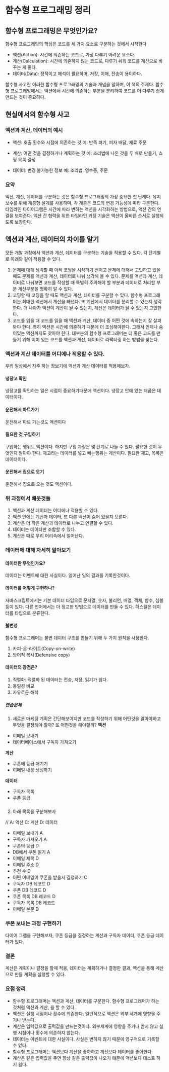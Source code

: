 # 함수형 프로그래밍 정리

## 함수형 프로그래밍은 무엇인가요?

함수형 프로그래밍의 핵심은 코드를 세 가지 요소로 구분하는 것에서 시작한다

- 액션(Action): 시간에 의존하는 코드로, 가장 다루기 어려운 요소다.
- 계산(Calculation): 시간에 의존하지 않는 코드로, 다루기 쉬워 코드를 계산으로 바꾸는 게 좋다.
- 데이터(Data): 정적이고 해석이 필요하며, 저장, 이해, 전송이 용이하다.

함수형 사고란 이러한 함수형 프로그래밍의 기술과 개념을 말하며, 이 책의 주제다. 함수형 프로그래밍에서는 액션에서 시간에 의존하는 부분을 분리하여 코드를 더 다루기 쉽게 만드는 것이 중요하다.

## 현실에서의 함수형 사고

### 액션과 계산, 데이터의 예시

- 액션: 호출 횟수와 시점에 의존하는 것
  예: 반죽 펴기, 피자 배달, 재료 주문

- 계산: 어떤 것을 결정하거나 계획하는 것
  예: 조리법에 나온 것을 두 배로 만들기, 쇼핑 목록 결정

- 데이터: 변경 불가능한 정보
  예: 조리법, 영수증, 주문

### 요약

액션, 계산, 데이터를 구분하는 것은 함수형 프로그래밍의 가장 중요한 첫 단계다.
유지보수를 위해 계층형 설계를 사용하며, 각 계층은 코드의 변경 가능성에 따라 구분한다.
타임라인 다이어그램은 시간에 따라 변하는 액션을 시각화하는 방법으로, 액션 간의 연결을 보여준다.
액션 간 협력을 위한 타임라인 커팅 기술은 액션이 올바른 순서로 실행되도록 보장한다.

## 액션과 계산, 데이터의 차이를 알기

모든 개발 과정에서 액션과 계산, 데이터를 구분하는 기술을 적용할 수 있다.
각 단계별로 아래와 같이 적용할 수 있다.

1. 문제에 대해 생각할 때
   아직 코딩을 시작하기 전이고 문제에 대해서 고민하고 있을 때도 문제를 액션과 계산, 데이터로 나눠 생각해 볼 수 있다.
   문제를 액션과 계산, 데이터로 나눠보면 코드를 작성할 때 특별히 주의해야 할 부분과 데이터로 처리할 부분
   계산부분을 명확히 알 수 있다.
2. 코딩할 때
   코딩을 할 때도 액션과 계산, 데이터를 구분할 수 있다. 함수형 프로그래머는 최대한 액션에서 계산을 빼낸다.
   또 계산에서 데이터를 분리할 수 있는지 생각한다. 더 나아가 액션이 계산이 될 수 있는지, 계산은 데이터가 될 수 있는지 고민한다.
3. 코드를 읽을 때
   코드를 읽을 때 액션과 계산, 데이터 중 어떤 것에 속하는지 잘 살펴봐야 한다. 특히 액션은 시간에 의존하기 때문에 더 조심해야한다. 그래서 언제나 숨어있는 액션까지도 찾아야 한다.
   대부분의 함수형 프로그래머는 더 좋은 코드를 만들기 위해 이미 있는 코드를 액션과 계산, 데이터로 리팩터링 하는 방법을 찾는다.

### 액션과 계산 데이터를 어디에나 적용할 수 있다.

우리 일상에서 자주 하는 장보기에 액션과 계산 데이터를 적용해보자.

#### 냉장고 확인

냉장고를 확인하는 일은 시점이 중요하기때문에 액션이다.
냉장고 안에 있는 제품은 데이터이다.

#### 운전해서 마트가기

운전해서 마트 가는것도 액션이다

#### 필요한 것 구입하기

구입하는 행위도 액션이다. 하지만 구입 과정은 몇 단계로 나눌 수 있다.
필요한 것이 무엇인지 알아야 한다. 재고라는 데이터를 넣고 빼는행위는 계산이다.
필요한 재고, 목록은 데이터이다.

#### 운전해서 집으로 오기

운전해서 집으로 오는 것도 액션이다.

### 위 과정에서 배웃것들

1. 액션과 계산 데이터는 어디에나 적용할 수 있다.
2. 액션 안에는 계산과 데이터, 또 다른 액션이 숨어 있을지 모른다.
3. 계산은 더 작은 계산과 데이터로 나누고 연결할 수 있다.
4. 데이터는 데이터만 조합할 수 있다.
5. 계산은 때로 우리 머리속에서 일어난다.

### 데이터에 대해 자세히 알아보기

#### 데이터란 무엇인가요?

데이터는 이벤트에 대한 사실이다. 일어난 일의 결과를 기록한것이다.

#### 데이터를 어떻게 구현하나?

자바스크립트에서는 기본 데이터 타입으로 문자열, 숫자, 불리언, 배열, 객체, 함수, 심볼 등이 있다.
다른 언어에서는 더 정교한 방법으로 데이터를 만들 수 있다. 하스켈은 데이터를 타입으로 분류한다.

#### 붏변성

함수형 프로그래머는 불변 데이터 구조를 만들기 위해 두 가지 원칙을 사용한다.

1. 카피-온-라이트(Copy-on-write)
2. 방어적 복사(Defensive copy)

#### 데이터의 장점은?

1. 직렬화: 직렬화 된 데이터는 전송, 저장, 읽기가 쉽다.
2. 동일성 비교
3. 자유로운 해석

##### 연습문제

1. 새로운 마케팅 계획은 간단해보이지만 코드를 작성하기 위해 어떤것을 알아야하고 무엇을 결정해야 할까?
   또 어떤것을 해야할까?
   **액션**

- 이메일 보내기
- 데이터베이스에서 구독자 가져오기

**계산**

- 쿠폰에 등급 매기기
- 이메일 내용 생성하기

**데이터**

- 구독자 목록
- 쿠폰 등급

###

2. 아래 목록을 구분해보자

// A: 액션 C: 계산 D: 데이터

- 이메일 보내기 A
- 구독자 가져오기 A
- 쿠폰의 등급 D
- DB에서 쿠폰 읽기 A
- 이메일 제목 D
- 이메일 주소 D
- 추천 수 D
- 어떤 이메일이 쿠폰을 받을지 결정하기 C
- 구독자 DB 레코드 D
- 쿠폰 DB 레코드 D
- 쿠폰 목록 DB 레코드 D
- 구독자 목록 DB 레코드
- 이메일 본문 D

### 쿠폰 보내는 과정 구현하기

다이어 그램을 구현해보자, 쿠폰 등급을 결정하는 계산과 구독자 데이터, 쿠폰 등급 데이터가 있다.

### 결론

계산은 계획이나 결정을 할때 적용, 데이터는 계획하거나 결정한 결과, 액션을 통해 계산으로 만들 계획을 실행할 수 있다.

### 요점 정리

- 함수형 프로그래머는 액션과 계산, 데이터를 구분한다. 함수형 프로그래머가 하는 것처럼 액션과 계산, 을 할 수 있다.
- 액션은 실행 시점이나 횟수에 의존한다. 일반적으로 액션은 외부 세계에 영향을 주거나 받는다.
- 계산은 입력값으로 출력값을 만드는것이다. 외부세계에 영향을 주거나 받지 않고 실행 시점이나 횟수에 의존하지 않는다.
- 데이터는 이벤트에 대한 사실이다. 사실은 변하지 않기 때문에 영구적으로 기록할 수 있다.
- 함수형 프로그래머는 액션보다 계산을 좋아하고 계산보다 데이터를 좋아한다.
- 계산은 같은 입력값을 주면 항상 같은 출력값이 나오기 떄문에 액션보다 테스트 하기 쉽다.
